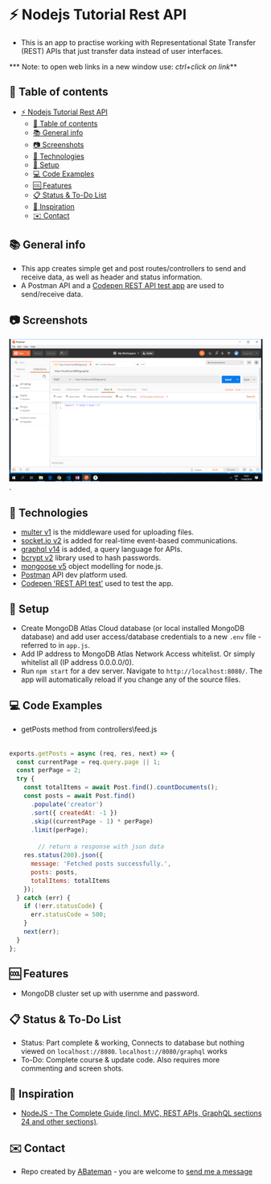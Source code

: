# :zap: Nodejs Tutorial Rest API

* This is an app to practise working with Representational State Transfer (REST) APIs that just transfer data instead of user interfaces.

*** Note: to open web links in a new window use: _ctrl+click on link_**

## :page_facing_up: Table of contents

* [:zap: Nodejs Tutorial Rest API](#zap-nodejs-tutorial-rest-api)
  * [:page_facing_up: Table of contents](#page_facing_up-table-of-contents)
  * [:books: General info](#books-general-info)
  * [:camera: Screenshots](#camera-screenshots)
  * [:signal_strength: Technologies](#signal_strength-technologies)
  * [:floppy_disk: Setup](#floppy_disk-setup)
  * [:computer: Code Examples](#computer-code-examples)
  * [:cool: Features](#cool-features)
  * [:clipboard: Status & To-Do List](#clipboard-status--to-do-list)
  * [:clap: Inspiration](#clap-inspiration)
  * [:envelope: Contact](#envelope-contact)

## :books: General info

* This app creates simple get and post routes/controllers to send and receive data, as well as header and status information.
* A Postman API and a [Codepen REST API test app](https://codepen.io/AndrewJBateman/pen/dwbVaX?editors=0010) are used to send/receive data.

## :camera: Screenshots

![Example screenshot](./images/postman.png).

## :signal_strength: Technologies

* [multer v1](https://www.npmjs.com/package/multer) is the middleware used for uploading files.
* [socket.io v2](https://socket.io/) is added for real-time event-based communications.
* [graphql v14](https://www.graphql.org/) is added, a query language for APIs.
* [bcrypt v2](https://www.npmjs.com/package/bcrypt) library used to hash passwords.
* [mongoose v5](https://mongoosejs.com/) object modelling for node.js.
* [Postman](https://www.getpostman.com/) API dev platform used.
* [Codepen 'REST API test'](https://codepen.io/AndrewJBateman/pen/dwbVaX?editors=1010) used to test the app.

## :floppy_disk: Setup

* Create MongoDB Atlas Cloud database (or local installed MongoDB database) and add user access/database credentials to a new `.env` file - referred to in `app.js`.
* Add IP address to MongoDB Atlas Network Access whitelist. Or simply whitelist all (IP address 0.0.0.0/0).
* Run `npm start` for a dev server. Navigate to `http://localhost:8080/`. The app will automatically reload if you change any of the source files.

## :computer: Code Examples

* getPosts method from controllers\feed.js

```javascript

exports.getPosts = async (req, res, next) => {
  const currentPage = req.query.page || 1;
  const perPage = 2;
  try {
    const totalItems = await Post.find().countDocuments();
    const posts = await Post.find()
      .populate('creator')
      .sort({ createdAt: -1 })
      .skip((currentPage - 1) * perPage)
      .limit(perPage);

        // return a response with json data
    res.status(200).json({
      message: 'Fetched posts successfully.',
      posts: posts,
      totalItems: totalItems
    });
  } catch (err) {
    if (!err.statusCode) {
      err.statusCode = 500;
    }
    next(err);
  }
};

```

## :cool: Features

* MongoDB cluster set up with usernme and password.

## :clipboard: Status & To-Do List

* Status: Part complete & working, Connects to database but nothing viewed on `localhost://8080`. `localhost://8080/graphql` works
* To-Do: Complete course & update code. Also requires more commenting and screen shots.

## :clap: Inspiration

* [NodeJS - The Complete Guide (incl. MVC, REST APIs, GraphQL sections 24 and other sections)](https://www.udemy.com/nodejs-the-complete-guide/).

## :envelope: Contact

* Repo created by [ABateman](https://www.andrewbateman.org) - you are welcome to [send me a message](https://andrewbateman.org/contact)
